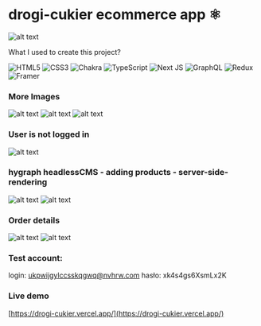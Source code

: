 # drogi-cukier ecommerce app ⚛️

![alt text](https://marcin-niedbalec.vercel.app/_next/image?url=https%3A%2F%2Fmedia.graphassets.com%2Flh6E27YfT5SBZi196gTa&w=1920&q=75)

What I used to create this project?

![HTML5](https://img.shields.io/badge/html5-%23E34F26.svg?style=for-the-badge&logo=html5&logoColor=white)
![CSS3](https://img.shields.io/badge/css3-%231572B6.svg?style=for-the-badge&logo=css3&logoColor=white)
![Chakra](https://img.shields.io/badge/chakra-%234ED1C5.svg?style=for-the-badge&logo=chakraui&logoColor=white)
![TypeScript](https://img.shields.io/badge/typescript-%23007ACC.svg?style=for-the-badge&logo=typescript&logoColor=white)
![Next JS](https://img.shields.io/badge/Next-black?style=for-the-badge&logo=next.js&logoColor=white)
![GraphQL](https://img.shields.io/badge/-GraphQL-E10098?style=for-the-badge&logo=graphql&logoColor=white)
![Redux](https://img.shields.io/badge/redux-%23593d88.svg?style=for-the-badge&logo=redux&logoColor=white)
![Framer](https://img.shields.io/badge/Framer-black?style=for-the-badge&logo=framer&logoColor=blue)

### More Images

![alt text](https://media.graphassets.com/SLRei7gFTVy7hSlJNLKa)
![alt text](https://media.graphassets.com/SNbYsTtkT1GIP7OLoCoQ)
![alt text](https://media.graphassets.com/UylfdQYZTAywn65kVDfT)

### User is not logged in

![alt text](https://media.graphassets.com/HnptHVhLQIWvSMQ2RDSQ)

### hygraph headlessCMS - adding products - server-side-rendering

![alt text](https://media.graphassets.com/pE5FjqcgTkWOkn0qKSOr)
![alt text](https://media.graphassets.com/7EmAp9nSmOB9X3rbXpVa)

### Order details

![alt text](https://media.graphassets.com/qp00apORI2Z5dsD6GOc4)
![alt text](https://media.graphassets.com/gW93U010QwatXnAkiegA)

### Test account:

login: ukpwijgylccsskqgwq@nvhrw.com
hasło: xk4s4gs6XsmLx2K

### Live demo

[https://drogi-cukier.vercel.app/](https://drogi-cukier.vercel.app/)
